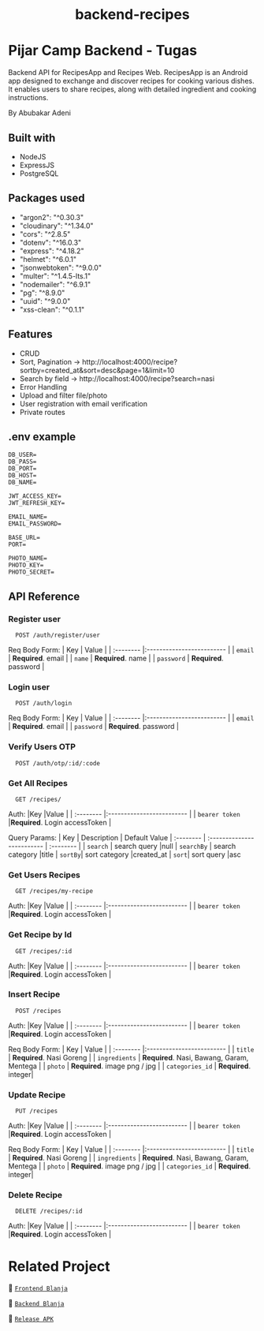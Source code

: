 <h1 align="center">backend-recipes</h1>

# Pijar Camp Backend - Tugas

Backend API for RecipesApp and Recipes Web.
RecipesApp is an Android app designed to exchange and discover recipes for cooking various dishes. It enables users to share recipes, along with detailed ingredient and cooking instructions.

By Abubakar Adeni

## Built with

- NodeJS
- ExpressJS
- PostgreSQL

## Packages used

- "argon2": "^0.30.3"
- "cloudinary": "^1.34.0"
- "cors": "^2.8.5"
- "dotenv": "^16.0.3"
- "express": "^4.18.2"
- "helmet": "^6.0.1"
- "jsonwebtoken": "^9.0.0"
- "multer": "^1.4.5-lts.1"
- "nodemailer": "^6.9.1"
- "pg": "^8.9.0"
- "uuid": "^9.0.0"
- "xss-clean": "^0.1.1"

## Features

- CRUD
- Sort, Pagination -> http://localhost:4000/recipe?sortby=created_at&sort=desc&page=1&limit=10
- Search by field -> http://localhost:4000/recipe?search=nasi
- Error Handling
- Upload and filter file/photo
- User registration with email verification
- Private routes

## .env example

```
DB_USER=
DB_PASS=
DB_PORT=
DB_HOST=
DB_NAME=

JWT_ACCESS_KEY=
JWT_REFRESH_KEY=

EMAIL_NAME=
EMAIL_PASSWORD=

BASE_URL=
PORT=

PHOTO_NAME=
PHOTO_KEY=
PHOTO_SECRET=
```

## API Reference

### Register user
```http
  POST /auth/register/user
```
Req Body Form: 
| Key | Value |
| :-------- |:------------------------- |
| `email` | **Required**. email |
| `name` | **Required**. name |
| `password` | **Required**. password |

### Login user
```http
  POST /auth/login
```
Req Body Form: 
| Key | Value |
| :-------- |:------------------------- |
| `email` | **Required**. email |
| `password` | **Required**. password |

### Verify Users OTP
```http
  POST /auth/otp/:id/:code
```

### Get All Recipes
```http
  GET /recipes/
```
Auth:
|Key |Value                |
| :-------- |:------------------------- |
| `bearer token` |**Required**. Login accessToken |

Query Params: 
| Key | Description | Default Value
| :-------- | :------------------------- | :-------- |
| `search` | search query  |null
| `searchBy` | search category |title
| `sortBy`| sort category |created_at
| `sort`| sort query |asc

### Get Users Recipes
```http
  GET /recipes/my-recipe
```
Auth:
|Key |Value                |
| :-------- |:------------------------- |
| `bearer token` |**Required**. Login accessToken |

### Get Recipe by Id
```http
  GET /recipes/:id
```
Auth:
|Key |Value                |
| :-------- |:------------------------- |
| `bearer token` |**Required**. Login accessToken |

### Insert Recipe

```http
  POST /recipes
```
Auth:
|Key |Value                |
| :-------- |:------------------------- |
| `bearer token` |**Required**. Login accessToken |

Req Body Form: 
| Key | Value |
| :-------- |:------------------------- |
| `title` | **Required**. Nasi Goreng |
| `ingredients` | **Required**. Nasi, Bawang, Garam, Mentega |
| `photo` | **Required**. image png / jpg |
| `categories_id` | **Required**. integer|

### Update Recipe

```http
  PUT /recipes
```
Auth:
|Key |Value                |
| :-------- |:------------------------- |
| `bearer token` |**Required**. Login accessToken |

Req Body Form: 
| Key | Value |
| :-------- |:------------------------- |
| `title` | **Required**. Nasi Goreng |
| `ingredients` | **Required**. Nasi, Bawang, Garam, Mentega |
| `photo` | **Required**. image png / jpg |
| `categories_id` | **Required**. integer|

### Delete Recipe

```http
  DELETE /recipes/:id
```
Auth:
|Key |Value                |
| :-------- |:------------------------- |
| `bearer token` |**Required**. Login accessToken |


# Related Project

:rocket: [`Frontend Blanja`](https://github.com/abubakar-adeni/blanja)

:rocket: [`Backend Blanja`](https://github.com/abubakar-adeni/backend-recipes)

:rocket: [`Release APK`](https://github.com/abubakar-adeni/foodNative/tree/main/release)
